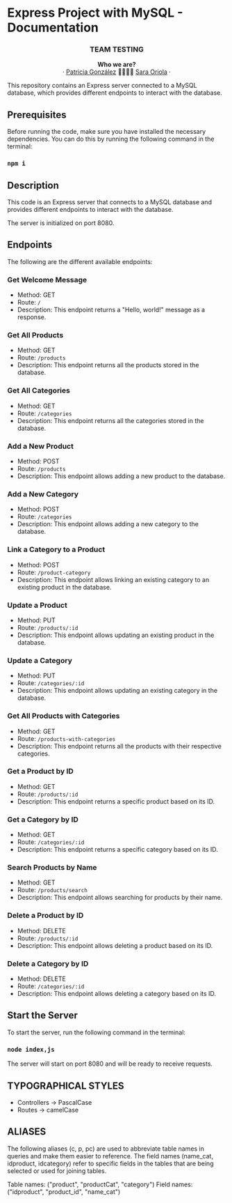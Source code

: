 # Express Project with MySQL - Documentation

<h3 align="center">TEAM TESTING</h3>

<p align="center">
  <a><strong>Who we are?</strong>
  <br />
  ·
  <a href="https://github.com/patrigarcia">Patricia González</a>
  🤜🏽🤛🏽
  <a href="https://github.com/saraoriola">Sara Oriola</a>
  ·
</p>


This repository contains an Express server connected to a MySQL database, which provides different endpoints to interact with the database.

## Prerequisites

Before running the code, make sure you have installed the necessary dependencies. You can do this by running the following command in the terminal:

### `npm i`



## Description

This code is an Express server that connects to a MySQL database and provides different endpoints to interact with the database.

The server is initialized on port 8080.

## Endpoints

The following are the different available endpoints:

### Get Welcome Message

- Method: GET
- Route: `/`
- Description: This endpoint returns a "Hello, world!" message as a response.

### Get All Products

- Method: GET
- Route: `/products`
- Description: This endpoint returns all the products stored in the database.

### Get All Categories

- Method: GET
- Route: `/categories`
- Description: This endpoint returns all the categories stored in the database.

### Add a New Product

- Method: POST
- Route: `/products`
- Description: This endpoint allows adding a new product to the database.

### Add a New Category

- Method: POST
- Route: `/categories`
- Description: This endpoint allows adding a new category to the database.

### Link a Category to a Product

- Method: POST
- Route: `/product-category`
- Description: This endpoint allows linking an existing category to an existing product in the database.

### Update a Product

- Method: PUT
- Route: `/products/:id`
- Description: This endpoint allows updating an existing product in the database.

### Update a Category

- Method: PUT
- Route: `/categories/:id`
- Description: This endpoint allows updating an existing category in the database.

### Get All Products with Categories

- Method: GET
- Route: `/products-with-categories`
- Description: This endpoint returns all the products with their respective categories.

### Get a Product by ID

- Method: GET
- Route: `/products/:id`
- Description: This endpoint returns a specific product based on its ID.

### Get a Category by ID

- Method: GET
- Route: `/categories/:id`
- Description: This endpoint returns a specific category based on its ID.

### Search Products by Name

- Method: GET
- Route: `/products/search`
- Description: This endpoint allows searching for products by their name.

### Delete a Product by ID

- Method: DELETE
- Route: `/products/:id`
- Description: This endpoint allows deleting a product based on its ID.

### Delete a Category by ID

- Method: DELETE
- Route: `/categories/:id`
- Description: This endpoint allows deleting a category based on its ID.

## Start the Server

To start the server, run the following command in the terminal:
### `node index,js`

The server will start on port 8080 and will be ready to receive requests.

## TYPOGRAPHICAL STYLES

- Controllers -> PascalCase
- Routes -> camelCase

## ALIASES

The following aliases (c, p, pc) are used to abbreviate table names in queries and make them easier to reference. 
The field names (name_cat, idproduct, idcategory) refer to specific fields in the tables that are being selected or used for joining tables.

Table names: ("product", "productCat", "category")
Field names: ("idproduct", "product_id", "name_cat")








